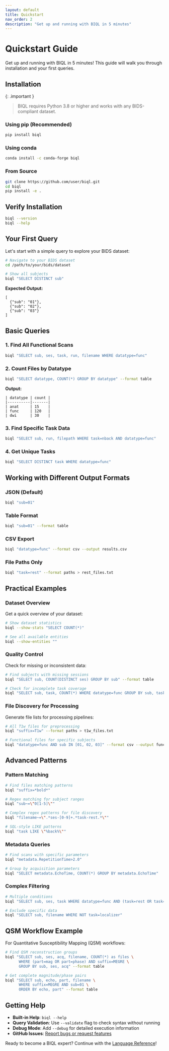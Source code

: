 ```yaml
---
layout: default
title: Quickstart
nav_order: 2
description: "Get up and running with BIQL in 5 minutes"
---
```


# Quickstart Guide

Get up and running with BIQL in 5 minutes! This guide will walk you through installation and your first queries.

## Installation

{: .important }
> BIQL requires Python 3.8 or higher and works with any BIDS-compliant dataset.

### Using pip (Recommended)

```bash
pip install biql
```

### Using conda

```bash
conda install -c conda-forge biql
```

### From Source

```bash
git clone https://github.com/user/biql.git
cd biql
pip install -e .
```

## Verify Installation

```bash
biql --version
biql --help
```

## Your First Query

Let's start with a simple query to explore your BIDS dataset:

```bash
# Navigate to your BIDS dataset
cd /path/to/your/bids/dataset

# Show all subjects
biql "SELECT DISTINCT sub"
```

**Expected Output:**
```
[
  {"sub": "01"},
  {"sub": "02"},
  {"sub": "03"}
]
```

## Basic Queries

### 1. Find All Functional Scans

```bash
biql "SELECT sub, ses, task, run, filename WHERE datatype=func"
```

### 2. Count Files by Datatype

```bash
biql "SELECT datatype, COUNT(*) GROUP BY datatype" --format table
```

**Output:**
```
| datatype | count |
|----------|-------|
| anat     | 15    |
| func     | 120   |
| dwi      | 30    |
```

### 3. Find Specific Task Data

```bash
biql "SELECT sub, run, filepath WHERE task=nback AND datatype=func"
```

### 4. Get Unique Tasks

```bash
biql "SELECT DISTINCT task WHERE datatype=func"
```

## Working with Different Output Formats

### JSON (Default)
```bash
biql "sub=01"
```

### Table Format
```bash
biql "sub=01" --format table
```

### CSV Export
```bash
biql "datatype=func" --format csv --output results.csv
```

### File Paths Only
```bash
biql "task=rest" --format paths > rest_files.txt
```

## Practical Examples

### Dataset Overview

Get a quick overview of your dataset:

```bash
# Show dataset statistics
biql --show-stats "SELECT COUNT(*)"

# See all available entities
biql --show-entities ""
```

### Quality Control

Check for missing or inconsistent data:

```bash
# Find subjects with missing sessions
biql "SELECT sub, COUNT(DISTINCT ses) GROUP BY sub" --format table

# Check for incomplete task coverage
biql "SELECT sub, task, COUNT(*) WHERE datatype=func GROUP BY sub, task" --format table
```

### File Discovery for Processing

Generate file lists for processing pipelines:

```bash
# All T1w files for preprocessing
biql "suffix=T1w" --format paths > t1w_files.txt

# Functional files for specific subjects
biql "datatype=func AND sub IN [01, 02, 03]" --format csv --output func_subset.csv
```

## Advanced Patterns

### Pattern Matching

```bash
# Find files matching patterns
biql "suffix=*bold*"

# Regex matching for subject ranges
biql "sub~=\"0[1-5]\""

# Complex regex patterns for file discovery
biql "filename~=\".*ses-[0-9]+.*task-rest.*\""

# SQL-style LIKE patterns
biql "task LIKE \"%back%\""
```

### Metadata Queries

```bash
# Find scans with specific parameters
biql "metadata.RepetitionTime>2.0"

# Group by acquisition parameters
biql "SELECT metadata.EchoTime, COUNT(*) GROUP BY metadata.EchoTime"
```

### Complex Filtering

```bash
# Multiple conditions
biql "SELECT sub, ses, task WHERE datatype=func AND (task=rest OR task=nback) AND run=[1:2]"

# Exclude specific data
biql "SELECT sub, filename WHERE NOT task=localizer"
```

## QSM Workflow Example

For Quantitative Susceptibility Mapping (QSM) workflows:

```bash
# Find QSM reconstruction groups
biql "SELECT sub, ses, acq, filename, COUNT(*) as files \
      WHERE (part=mag OR part=phase) AND suffix=MEGRE \
      GROUP BY sub, ses, acq" --format table

# Get complete magnitude/phase pairs
biql "SELECT sub, echo, part, filename \
      WHERE suffix=MEGRE AND sub=01 \
      ORDER BY echo, part" --format table
```

## Getting Help

- **Built-in Help**: `biql --help`
- **Query Validation**: Use `--validate` flag to check syntax without running
- **Debug Mode**: Add `--debug` for detailed execution information
- **GitHub Issues**: [Report bugs or request features](https://github.com/user/biql/issues)

Ready to become a BIQL expert? Continue with the [Language Reference](language.html)!

